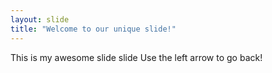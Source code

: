 ```yaml
---
layout: slide
title: "Welcome to our unique slide!"
---
```

This is my awesome slide slide
Use the left arrow to go back!
